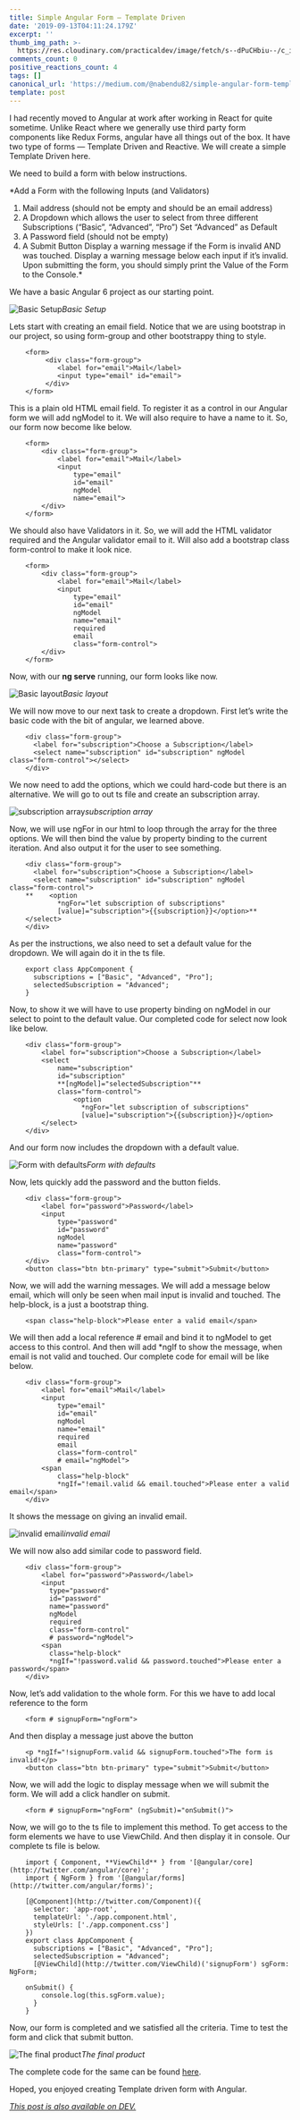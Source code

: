 ```yaml
---
title: Simple Angular Form — Template Driven
date: '2019-09-13T04:11:24.179Z'
excerpt: ''
thumb_img_path: >-
  https://res.cloudinary.com/practicaldev/image/fetch/s--dPuCHbiu--/c_imagga_scale,f_auto,fl_progressive,h_420,q_auto,w_1000/https://res.cloudinary.com/practicaldev/image/fetch/s--rRbeAbfU--/c_imagga_scale%2Cf_auto%2Cfl_progressive%2Ch_420%2Cq_auto%2Cw_1000/https://thepracticaldev.s3.amazonaws.com/i/qdaapb0d6kftlvlf4gr0.jpeg
comments_count: 0
positive_reactions_count: 4
tags: []
canonical_url: 'https://medium.com/@nabendu82/simple-angular-form-template-driven-3e079a817e4'
template: post
---
```

I had recently moved to Angular at work after working in React for quite sometime. Unlike React where we generally use third party form components like Redux Forms, angular have all things out of the box. It have two type of forms — Template Driven and Reactive. We will create a simple Template Driven here.

We need to build a form with below instructions.

*Add a Form with the following Inputs (and Validators)
1) Mail address (should not be empty and should be an email address)
2) A Dropdown which allows the user to select from three different Subscriptions (“Basic”, “Advanced”, “Pro”)
Set “Advanced” as Default
3) A Password field (should not be empty)
4) A Submit Button
Display a warning message if the Form is invalid AND was touched. Display a warning message below each input if it’s invalid.
Upon submitting the form, you should simply print the Value of the Form to the Console.*

We have a basic Angular 6 project as our starting point.

![Basic Setup](https://cdn-images-1.medium.com/max/2880/1*O4Nnh7bat_vdg1A48-dT0w.png)*Basic Setup*

Lets start with creating an email field. Notice that we are using bootstrap in our project, so using form-group and other bootstrappy thing to style.

```
    <form>
         <div class="form-group">
            <label for="email">Mail</label>
            <input type="email" id="email">
         </div>
    </form>
```

This is a plain old HTML email field. To register it as a control in our Angular form we will add ngModel to it. We will also require to have a name to it. So, our form now become like below.

```
    <form>
        <div class="form-group">
            <label for="email">Mail</label>
            <input 
                type="email" 
                id="email" 
                ngModel 
                name="email">
        </div>
    </form>
```

We should also have Validators in it. So, we will add the HTML validator required and the Angular validator email to it. Will also add a bootstrap class form-control to make it look nice.

```
    <form>
        <div class="form-group">
            <label for="email">Mail</label>
            <input 
                type="email" 
                id="email" 
                ngModel 
                name="email"
                required
                email
                class="form-control">
        </div>
    </form>
```

Now, with our **ng serve** running, our form looks like now.

![Basic layout](https://cdn-images-1.medium.com/max/2000/1*uk1w7ZHDe1bPq39Zufk55w.png)*Basic layout*

We will now move to our next task to create a dropdown. First let’s write the basic code with the bit of angular, we learned above.

```
    <div class="form-group">
      <label for="subscription">Choose a Subscription</label>
      <select name="subscription" id="subscription" ngModel class="form-control"></select>
    </div>
```

We now need to add the options, which we could hard-code but there is an alternative. We will go to out ts file and create an subscription array.

![subscription array](https://cdn-images-1.medium.com/max/2000/1*HjRTIzaQYsgbkG8QuFvHOw.png)*subscription array*

Now, we will use ngFor in our html to loop through the array for the three options. We will then bind the value by property binding to the current iteration. And also output it for the user to see something.

```
    <div class="form-group">
      <label for="subscription">Choose a Subscription</label>
      <select name="subscription" id="subscription" ngModel class="form-control">
    **    <option
            *ngFor="let subscription of subscriptions"
            [value]="subscription">{{subscription}}</option>**
    </select>
    </div>
```

As per the instructions, we also need to set a default value for the dropdown. We will again do it in the ts file.

```
    export class AppComponent {
      subscriptions = ["Basic", "Advanced", "Pro"];
      selectedSubscription = "Advanced";
    }
```

Now, to show it we will have to use property binding on ngModel in our select to point to the default value. Our completed code for select now look like below.

```
    <div class="form-group">
        <label for="subscription">Choose a Subscription</label>
        <select
            name="subscription"
            id="subscription"
            **[ngModel]="selectedSubscription"**
            class="form-control">
                <option
                  *ngFor="let subscription of subscriptions"
                  [value]="subscription">{{subscription}}</option>
        </select>
    </div>
```

And our form now includes the dropdown with a default value.

![Form with defaults](https://cdn-images-1.medium.com/max/2000/1*SEjWonpmwj9Nk-TiOjil6A.png)*Form with defaults*

Now, lets quickly add the password and the button fields.

```
    <div class="form-group">
        <label for="password">Password</label>
        <input
            type="password"
            id="password"
            ngModel
            name="password"
            class="form-control">
    </div>
    <button class="btn btn-primary" type="submit">Submit</button>
```

Now, we will add the warning messages. We will add a message below email, which will only be seen when mail input is invalid and touched. The help-block, is a just a bootstrap thing.

```
    <span class="help-block">Please enter a valid email</span>
```

We will then add a local reference # email and bind it to ngModel to get access to this control. And then will add *ngIf to show the message, when email is not valid and touched. Our complete code for email will be like below.

```
    <div class="form-group">
        <label for="email">Mail</label>
        <input
            type="email"
            id="email"
            ngModel
            name="email"
            required
            email
            class="form-control"
            # email="ngModel">
        <span
            class="help-block"
            *ngIf="!email.valid && email.touched">Please enter a valid email</span>
    </div>
```

It shows the message on giving an invalid email.

![invalid email](https://cdn-images-1.medium.com/max/2000/1*MfIvBDIvPSlx-LbbiChz2w.png)*invalid email*

We will now also add similar code to password field.

```
    <div class="form-group">
        <label for="password">Password</label>
        <input
          type="password"
          id="password"
          name="password"
          ngModel
          required
          class="form-control"
          # password="ngModel">
        <span
          class="help-block"
          *ngIf="!password.valid && password.touched">Please enter a password</span>
    </div>
```

Now, let’s add validation to the whole form. For this we have to add local reference to the form

```
    <form # signupForm="ngForm">
```

And then display a message just above the button

```
    <p *ngIf="!signupForm.valid && signupForm.touched">The form is invalid!</p>
    <button class="btn btn-primary" type="submit">Submit</button>
```

Now, we will add the logic to display message when we will submit the form. We will add a click handler on submit.

```
    <form # signupForm="ngForm" (ngSubmit)="onSubmit()">
```

Now, we will go to the ts file to implement this method. To get access to the form elements we have to use ViewChild. And then display it in console. Our complete ts file is below.

```
    import { Component, **ViewChild** } from '[@angular/core](http://twitter.com/angular/core)';
    import { NgForm } from '[@angular/forms](http://twitter.com/angular/forms)';

    [@Component](http://twitter.com/Component)({
      selector: 'app-root',
      templateUrl: './app.component.html',
      styleUrls: ['./app.component.css']
    })
    export class AppComponent {
      subscriptions = ["Basic", "Advanced", "Pro"];
      selectedSubscription = "Advanced";
      [@ViewChild](http://twitter.com/ViewChild)('signupForm') sgForm: NgForm;

    onSubmit() {
        console.log(this.sgForm.value);
      }
    }
```

Now, our form is completed and we satisfied all the criteria. Time to test the form and click that submit button.

![The final product](https://cdn-images-1.medium.com/max/2880/1*5cSwfh_MZO_vgU0LnHoBqw.png)*The final product*

The complete code for the same can be found [here](https://github.com/nabendu82/TD-Angular-ex).

Hoped, you enjoyed creating Template driven form with Angular.


*[This post is also available on DEV.](https://dev.to/nabendu82/simple-angular-form-template-driven-gjg)*


<script>
const parent = document.getElementsByTagName('head')[0];
const script = document.createElement('script');
script.type = 'text/javascript';
script.src = 'https://cdnjs.cloudflare.com/ajax/libs/iframe-resizer/4.1.1/iframeResizer.min.js';
script.charset = 'utf-8';
script.onload = function() {
    window.iFrameResize({}, '.liquidTag');
};
parent.appendChild(script);
</script>    
